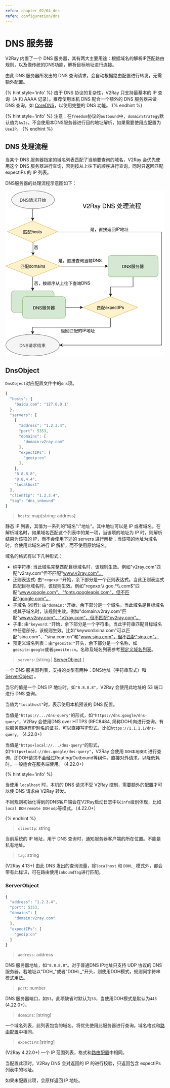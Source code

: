 ```yaml
---
refcn: chapter_02/04_dns
refen: configuration/dns
---
```


# DNS 服务器

V2Ray 内置了一个 DNS 服务器，其有两大主要用途：根据域名的解析IP匹配路由规则，以及像传统的DNS功能，解析目标地址进行连接。

由此 DNS 服务器所发出的 DNS 查询请求，会自动根据路由配置进行转发，无需额外配置。

{% hint style='info' %}
由于 DNS 协议的复杂性，V2Ray 只支持最基本的 IP 查询（A 和 AAAA 记录）。推荐使用本机 DNS 配合一个额外的 DNS 服务器来做 DNS 查询，如 [CoreDNS](https://coredns.io/)，以使用完整的 DNS 功能。
{% endhint %}

{% hint style='info' %}
注意：在`freedom`协议的`outbound`中，`domainStrategy`默认值为`AsIs`，不会使用本DNS服务器进行目的地址解析，如果需要使用应配置为`UseIP`。
{% endhint %}

## DNS 处理流程

当某个 DNS 服务器指定的域名列表匹配了当前要查询的域名，V2Ray 会优先使用这个 DNS 服务器进行查询，否则按从上往下的顺序进行查询，同时只返回匹配 expectIPs 的 IP 列表。


DNS服务器的处理流程示意图如下：

![](/resources/dns_flowchart.svg)

## DnsObject

`DnsObject`对应配置文件中的`dns`项。

```javascript
{
  "hosts": {
    "baidu.com": "127.0.0.1"
  },
  "servers": [
    {
      "address": "1.2.3.4",
      "port": 5353,
      "domains": [
        "domain:v2ray.com"
      ],
      "expectIPs": [
        "geoip:cn"
      ],
    },
    "8.8.8.8",
    "8.8.4.4",
    "localhost"
  ],
  "clientIp": "1.2.3.4",
  "tag": "dns_inbound"
}
```

> `hosts`: map{string: address}

静态 IP 列表，其值为一系列的"域名":"地址"。其中地址可以是 IP 或者域名。在解析域名时，如果域名匹配这个列表中的某一项，当该项的地址为 IP 时，则解析结果为该项的 IP，而不会使用下述的 servers 进行解析；当该项的地址为域名时，会使用此域名进行 IP 解析，而不使用原始域名。

域名的格式有以下几种形式：

* 纯字符串: 当此域名完整匹配目标域名时，该规则生效。例如"v2ray.com"匹配"v2ray.com"但不匹配"www.v2ray.com"。
* 正则表达式: 由`"regexp:"`开始，余下部分是一个正则表达式。当此正则表达式匹配目标域名时，该规则生效。例如"regexp:\\\\.goo.*\\\\.com$"匹配"www.google.com"、"fonts.googleapis.com"，但不匹配"google.com"。
* 子域名 (推荐): 由`"domain:"`开始，余下部分是一个域名。当此域名是目标域名或其子域名时，该规则生效。例如"domain:v2ray.com"匹配"www.v2ray.com"、"v2ray.com"，但不匹配"xv2ray.com"。
* 子串: 由`"keyword:"`开始，余下部分是一个字符串。当此字符串匹配目标域名中任意部分，该规则生效。比如"keyword:sina.com"可以匹配"sina.com"、"sina.com.cn"和"www.sina.com"，但不匹配"sina.cn"。
* 预定义域名列表：由`"geosite:"`开头，余下部分是一个名称，如`geosite:google`或者`geosite:cn`。名称及域名列表参考[预定义域名列表](03_routing.md#dlc)。

> `servers`: \[string | [ServerObject](#serverobject) \]

一个 DNS 服务器列表，支持的类型有两种：DNS地址（字符串形式）和[ServerObject](#serverobject) 。

当它的值是一个 DNS IP 地址时，如`"8.8.8.8"`，V2Ray 会使用此地址的 53 端口进行 DNS 查询。

当值为`"localhost"`时，表示使用本机预设的 DNS 配置。

当值是`"https://.../dns-query"`的形式，如`"https://dns.google/dns-query"`，V2Ray 会使用DNS over HTTPS (RFC8484, 简称DOH)向进行查询。有些服务商拥有IP别名的证书，可以直接写IP形式，比如`https://1.1.1.1/dns-query`。 (4.22.0+)

当值是`"https+local://.../dns-query"`的形式，如`"https+local://dns.google/dns-query"`，V2Ray 会使用 `DOH本地模式` 进行查询，即DOH请求不会经过Routing/Outbound等组件，直接对外请求，以降低耗时。一般适合在服务端使用。 (4.22.0+)

{% hint style='info' %}

当使用 `localhost` 时，本机的 DNS 请求不受 V2Ray 控制，需要额外的配置才可以使 DNS 请求由 V2Ray 转发。

不同规则初始化得到的DNS客户端会在V2Ray启动日志中以`info`级别体现，比如`local DOH` `remote DOH` `udp`等模式。（4.22.0+）

{% endhint %}

> `clientIp`: string

当前系统的 IP 地址，用于 DNS 查询时，通知服务器客户端的所在位置。不能是私有地址。

> `tag`: string

(V2Ray 4.13+) 由此 DNS 发出的查询流量，除`localhost` 和 `DOHL_` 模式外，都会带有此标识，可在路由使用`inboundTag`进行匹配。

### ServerObject

```javascript
{
  "address": "1.2.3.4",
  "port": 5353,
  "domains": [
    "domain:v2ray.com"
  ],
  "expectIPs": [
    "geoip:cn"
  ]
}
```

> `address`: address

DNS 服务器地址，如`"8.8.8.8"`。对于普通DNS IP地址只支持 UDP 协议的 DNS 服务器，若地址以"DOH_"或者"DOHL_"开头，则使用DOH模式，规则同字符串模式用法。

> `port`: number

DNS 服务器端口，如`53`。此项缺省时默认为`53`，当使用DOH模式是默认为`443` (4.22.0+)。

> `domains`: \[string\]

一个域名列表，此列表包含的域名，将优先使用此服务器进行查询。域名格式和[路由配置](03_routing.md#ruleobject)中相同。

> `expectIPs`:\[string\]

(V2Ray 4.22.0+) 一个 IP 范围列表，格式和[路由配置](03_routing.md#ruleobject)中相同。

当配置此项时，V2Ray DNS 会对返回的 IP 的进行校验，只返回包含 expectIPs 列表中的地址。

如果未配置此项，会原样返回 IP 地址。


